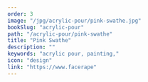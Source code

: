 ```yaml
---
order: 3
image: "/jpg/acrylic-pour/pink-swathe.jpg"
bookSlug: "acrylic-pour"
path: "/acrylic-pour/pink-swathe"
title: "Pink Swathe"
description: ""
keywords: "acrylic pour, painting,"
icon: "design"
link: "https://www.facerape"
---
```


